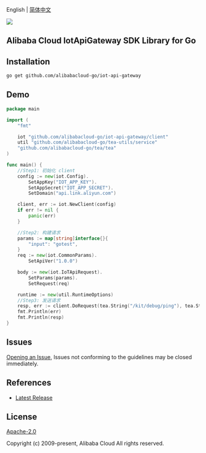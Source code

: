 English | [简体中文](README-CN.md)

![](https://aliyunsdk-pages.alicdn.com/icons/AlibabaCloud.svg)

## Alibaba Cloud IotApiGateway SDK Library for Go

## Installation

```bash
go get github.com/alibabacloud-go/iot-api-gateway
```

## Demo

```go
package main

import (
	"fmt"

	iot "github.com/alibabacloud-go/iot-api-gateway/client"
	util "github.com/alibabacloud-go/tea-utils/service"
	"github.com/alibabacloud-go/tea/tea"
)

func main() {
    //Step1: 初始化 client
	config := new(iot.Config).
		SetAppKey("IOT_APP_KEY").
		SetAppSecret("IOT_APP_SECRET").
		SetDomain("api.link.aliyun.com")

	client, err := iot.NewClient(config)
	if err != nil {
		panic(err)
	}

    //Step2: 构建请求
	params := map[string]interface{}{
		"input": "gotest",
	}
	req := new(iot.CommonParams).
		SetApiVer("1.0.0")

	body := new(iot.IoTApiRequest).
		SetParams(params).
		SetRequest(req)

	runtime := new(util.RuntimeOptions)
    //Step3: 发送请求
	resp, err := client.DoRequest(tea.String("/kit/debug/ping"), tea.String("HTTPS"), tea.String("POST"), nil, body, runtime)
	fmt.Println(err)
	fmt.Println(resp)
}
```

## Issues

[Opening an Issue](https://github.com/aliyun/alibabacloud-iot-api-gateway-sdk/issues/new), Issues not conforming to the guidelines may be closed immediately.

## References

* [Latest Release](https://github.com/aliyun/alibabacloud-iot-api-gateway-sdk)

## License

[Apache-2.0](http://www.apache.org/licenses/LICENSE-2.0)

Copyright (c) 2009-present, Alibaba Cloud All rights reserved.

